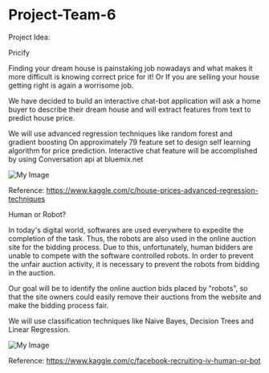 # Project-Team-6

Project Idea: 

Pricify

Finding your dream house is painstaking job nowadays and what makes it more difficult is knowing correct price for it! 
Or 
If you are selling your house getting right is again a worrisome job.

We have decided to build an interactive chat-bot application will ask a home buyer to describe their dream house and will extract features from text to predict house price. 

We will use advanced regression techniques like random forest and gradient boosting 
On approximately 79 feature set to design self learning algorithm for price prediction.
Interactive chat feature will be accomplished by using Conversation api at bluemix.net

![My Image](https://github.com/SJSU272LabS17/Project-Team-6/blob/master/precify.png)

Reference: https://www.kaggle.com/c/house-prices-advanced-regression-techniques


Human or Robot?

In today's digital world, softwares are used everywhere to expedite the completion of the task.  Thus, the robots are also used in the online auction site for the bidding process. Due to this, unfortunately, human bidders are unable to compete with the software controlled robots. 
In order to prevent the unfair auction activity, it is necessary to prevent the robots from bidding in the auction.

Our goal will be to identify the online auction bids placed by "robots", so that the site owners could easily remove their auctions from the website and make the bidding process fair.

We will use classification techniques like Naive Bayes, Decision Trees and Linear Regression.

![My Image](https://github.com/SJSU272LabS17/Project-Team-6/blob/master/robot.png)

Reference: https://www.kaggle.com/c/facebook-recruiting-iv-human-or-bot

